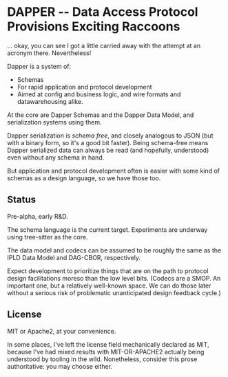 DAPPER -- Data Access Protocol Provisions Exciting Raccoons
======

... okay, you can see I got a little carried away with the attempt at an acronym there.
Nevertheless!

Dapper is a system of:

- Schemas
- For rapid application and protocol development
- Aimed at config and business logic, and wire formats and datawarehousing alike.

At the core are Dapper Schemas and the Dapper Data Model, and serialization systems using them.

Dapper serialization is _schema free_, and closely analogous to JSON (but with a binary form, so it's a good bit faster).
Being schema-free means Dapper serialized data can always be read (and hopefully, understood) even without any schema in hand.

But application and protocol development often is easier with some kind of schemas as a design language, so we have those too.


Status
------

Pre-alpha, early R&D.

The schema language is the current target.  Experiments are underway using tree-sitter as the core.

The data model and codecs can be assumed to be roughly the same as the IPLD Data Model and DAG-CBOR, respectively.

Expect development to prioritize things that are on the path to protocol design facilitations moreso than the low level bits.
(Codecs are a SMOP.  An important one, but a relatively well-known space.  We can do those later without a serious risk of problematic unanticipated design feedback cycle.)


License
-------

MIT or Apache2, at your convenience.

In some places, I've left the license field mechanically declared as MIT,
because I've had mixed results with MIT-OR-APACHE2 actually being understood by tooling in the wild.
Nonetheless, consider this prose authoritative: you may choose either.
